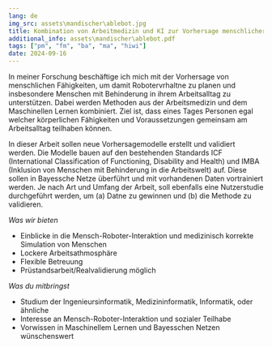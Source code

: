 ```yaml
---
lang: de
img_src: assets\mandischer\ablebot.jpg
title: Kombination von Arbeitmedizin und KI zur Vorhersage menschlicher Fähigkeiten
additional_info: assets\mandischer\ablebot.pdf
tags: ["pm", "fm", "ba", "ma", "hiwi"]
date: 2024-09-16
---
```


In meiner Forschung beschäftige ich mich mit der Vorhersage von menschlichen Fähigkeiten, um damit Robotervrhaltne zu planen und insbesondere Menschen mit Behinderung in ihrem Arbeitsalltag zu unterstützen. Dabei werden Methoden aus der Arbeitsmedizin und dem Maschinellen Lernen kombiniert. Ziel ist, dass eines Tages Personen egal welcher körperlichen Fähigkeiten und Voraussetzungen gemeinsam am Arbeitsalltag teilhaben können.

In dieser Arbeit sollen neue Vorhersagemodelle erstellt und validiert werden. Die Modelle bauen auf den bestehenden Standards ICF (International Classification of Functioning, Disability and Health) und IMBA (Inklusion von Menschen mit Behinderung in die Arbeitswelt) auf. Diese sollen in Bayessche Netze überführt und mit vorhandenen Daten vortrainiert werden. Je nach Art und Umfang der Arbeit, soll ebenfalls eine Nutzerstudie durchgeführt werden, um (a) Datne zu gewinnen und (b) die Methode zu validieren.


*Was wir bieten*
- Einblicke in die Mensch-Roboter-Interaktion und medizinisch korrekte Simulation von Menschen
- Lockere Arbeitsathmosphäre
- Flexible Betreuung
- Prüstandsarbeit/Realvalidierung möglich

*Was du mitbringst*
- Studium der Ingenieursinformatik, Medizininformatik, Informatik, oder ähnliche
- Interesse an Mensch-Roboter-Interaktion und sozialer Teilhabe
- Vorwissen in Maschinellem Lernen und Bayesschen Netzen wünschenswert

